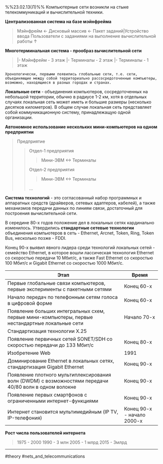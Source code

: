 %%23.02.13(Л)%%
Компьютерные сети возникли на стыке телекоммуникаций и вычислительной техники.

**Централизованная система на базе мэйнфрейма**
>Мэйнфрейм <- Дисковый массив <- Пакет заданий|Устройство ввода
>Пользователи с заданиями на выполнение вычислительной работы $\uparrow$

**Многотерминальная система - прообраз вычислительной сети**
>|- Мэйнфрейм - 3 этаж
>|- Терминалы - 2 этаж
>|- Терминалы - 1 этаж

	Хронологически, первыми появились глобальные сети, т.е. сети, объединяющие между собой территориально рассосредоточенные компьютеры, возможно, находящиеся в разных городах и странах.

**Локальные сети** - объединения компьютеров, сосредоточенных на небольшой территории, обычно в радиусе 1-2 км, хотя в отдельных случаях локальная сеть может иметь и большие размеры (несколько десятков километров). В общем случае локальная сеть представляет собой коммуникационную систему, принадлежащую одной организации.

**Автономное использование нескольких мини-компьютеров на одном предприятии**
>Предприятие
>> Отдел-1 предприятия
>>> Мини-ЭВМ <-> Терминалы
>>
>> Отдел-2 предприятия
>> > Мини-ЭВМ <-> Терминалы
>>
>> ...

**Система технологий** - это согласованный набор программных и аппаратных средств (драйверов, сетевых адаптеров, кабелей), а также механизмов передачи данных по линиям связи, достаточный для построения вычислительной сети.

В середине 80-х годов положение дел в локальных сетях кардинально изменилось. Утвердились **стандартные сетевые технологии** объединения компьютеров в сеть - Ethernet, Arcnet, Token, Ring, Token Bus, несколько позже - FDDI.

Конец 90-х выявил явного лидера среди технологий локальных сетей - семейство Ethernet, в которое вошли лассическая технология Ethernet со скоростью передачи 10 Мбит/с, а также Fast Ethernet со скоростью 100 Мбит/с и Gigabit Ethernet со скоростью 1000 Мбит/с.

Этап | Время
----|---
Первые глобальные связи компьютеров, первые эксперименты с пакетными сетями | Конец 60-х
Начало передач по телефонным сетям голоса в цифровой форме | Конец 60-х
Появление больших интегральных схем, первые мини-компьютеры, первые нестандартные локальные сети | Начало 70-х
Стандартизация технологии X.25|
Появление первичных сетей SONET/SDH со скоростью передачи до 133 Мбит/с | Конец 80-х
Изобретение Web | 1991
Доминирование Ethernet в локальных сетях,  стандартизация Gigabit Ethernet | Конец 90-х
Появление плотного мультиплексирования волн (DWDM) с возможностями передачи 40/80 волн в одном волокне | Конец 90-х
Появление первых смартфонов с ограниченными интернет-функциями | Конец 90-х
Интернет становится мультимедийным (IP TV, IP-телефония) | Конец 90-х - начало 2000-х

**Рост числа пользователей интернета**
>1975 - 2000
>1990 - 3 млн
>2005 - 1 млрд
>2015 - 3млрд

---
#theory #nets_and_telecommunications 